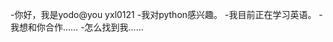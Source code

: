 -你好，我是yodo@you yxl0121
-我对python感兴趣。
-我目前正在学习英语。
-我想和你合作……
-怎么找到我……

<!---
Yxl 0121/Yxl 0121是一个特殊的存储库，you you you'readme.Mdbiom(you mayoto GitHub)
您可以单击预览链接查看更改。
--->
